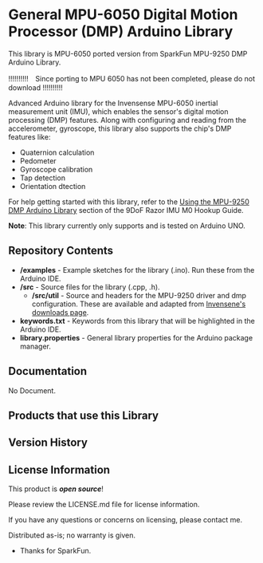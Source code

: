 General MPU-6050 Digital Motion Processor (DMP) Arduino Library
========================================

This library is MPU-6050 ported version from SparkFun MPU-9250 DMP Arduino Library.

!!!!!!!!!!　Since porting to MPU 6050 has not been completed, please do not download !!!!!!!!!!

Advanced Arduino library for the Invensense MPU-6050 inertial measurement unit (IMU), which enables the sensor's digital motion processing (DMP) features. Along with configuring and reading from the accelerometer, gyroscope, this library also supports the chip's DMP features like:

* Quaternion calculation
* Pedometer
* Gyroscope calibration
* Tap detection
* Orientation dtection

For help getting started with this library, refer to the [Using the MPU-9250 DMP Arduino Library](https://learn.sparkfun.com/tutorials/9dof-razor-imu-m0-hookup-guide#using-the-mpu-9250-dmp-arduino-library) section of the 9DoF Razor IMU M0 Hookup Guide.

**Note**: This library currently only supports and is tested on Arduino UNO. 

Repository Contents
-------------------

* **/examples** - Example sketches for the library (.ino). Run these from the Arduino IDE. 
* **/src** - Source files for the library (.cpp, .h).
	* **/src/util** - Source and headers for the MPU-9250 driver and dmp configuration. These are available and adapted from [Invensene's downloads page](https://www.invensense.com/developers/software-downloads/#sla_content_45).
* **keywords.txt** - Keywords from this library that will be highlighted in the Arduino IDE. 
* **library.properties** - General library properties for the Arduino package manager. 

Documentation
--------------

No Document.

Products that use this Library 
---------------------------------

Version History
---------------


License Information
-------------------

This product is _**open source**_! 

Please review the LICENSE.md file for license information. 

If you have any questions or concerns on licensing, please contact me.

Distributed as-is; no warranty is given.

- Thanks for SparkFun.
